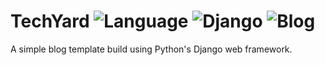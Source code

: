 # TechYard ![Language](https://img.shields.io/badge/language-Python-orange.svg) ![Django](https://img.shields.io/badge/Framework-Django-green.svg) ![Blog](https://img.shields.io/badge/simple-Blog-red.svg)

A simple blog template build using Python's Django web framework. 



